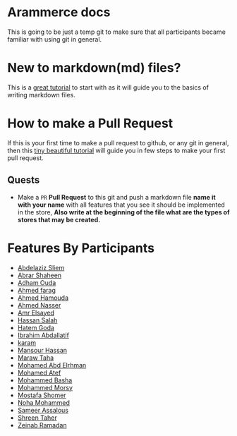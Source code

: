 # Arammerce docs

This is going to be just a temp git to make sure that all participants became familiar with using git in general.

# New to markdown(md) files?

This is a [great tutorial](https://guides.github.com/features/mastering-markdown/) to start with as it will guide you to the basics of writing markdown files.

# How to make a Pull Request
If this is your first time to make a pull request to github, or any git in general, then this [tiny beautiful tutorial](./creating_a_pull_request.md) will guide you in few steps to make your first pull request.

## Quests
- Make a `PR` **Pull Request** to this git and push a markdown file **name it with your name** with all features that you see it should be implemented in the store, **Also write at the beginning of the file what are the types of stores that may be created.**  


# Features By Participants 
- [Abdelaziz Sliem](./Abdelaziz_Sliem.md)
- [Abrar Shaheen](./abrar-shaheen.md)
- [Adham Ouda](./Adham-Ouda.md)
- [Ahmed farag](./Ahmed-farag.md)
- [Ahmed Hamouda](./Ahmed_Hamouda.md)
- [Ahmed Nasser](./ahmedNasser.md)
- [Amr Elsayed](./AmrElsayed.md)
- [Hassan Salah](./Hassan_Salah.md)
- [Hatem Goda](./Hatem-Goda.md)
- [Ibrahim Abdallatif](./ibrahim-abdallatif.md)
- [karam](./karam.md)
- [Mansour Hassan](./MansourHassan.md)
- [Maraw Taha](./maraw-taha.md)
- [Mohamed Abd Elrhman](./Mohamed-Abd-Elrhman.md)
- [Mohamed Atef](./MohamedAtef.md)
- [Mohammed Basha](./mohammed-basha.md)
- [Mohammed Morsy](./Morsy.md)
- [Mostafa Shomer](./Mostafa-shomer.md)
- [Noha Mohammed](./Noha-Mohammed.md)
- [Sameer Assalous](./SameerAssalous.md)
- [Shreen Taher](./shreentaher.md)
- [Zeinab Ramadan](./Zeinab_ramadan.md)